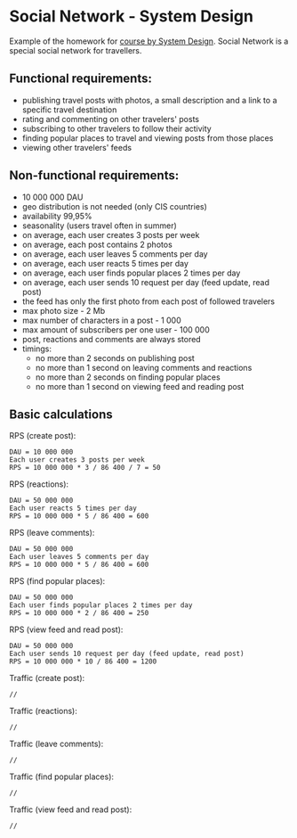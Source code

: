 # Social Network - System Design

Example of the homework for [course by System Design](https://balun.courses/courses/system_design). Social Network is a special social network for travellers.

## Functional requirements:

- publishing travel posts with photos, a small description and a link to a specific travel destination
- rating and commenting on other travelers' posts
- subscribing to other travelers to follow their activity
- finding popular places to travel and viewing posts from those places
- viewing other travelers' feeds

## Non-functional requirements:

- 10 000 000 DAU
- geo distribution is not needed (only CIS countries)
- availability 99,95%
- seasonality (users travel often in summer)
- on average, each user creates 3 posts per week
- on average, each post contains 2 photos
- on average, each user leaves 5 comments per day
- on average, each user reacts 5 times per day
- on average, each user finds popular places 2 times per day
- on average, each user sends 10 request per day (feed update, read post)
- the feed has only the first photo from each post of followed travelers
- max photo size - 2 Mb
- max number of characters in a post - 1 000
- max amount of subscribers per one user - 100 000
- post, reactions and comments are always stored
- timings:
  - no more than 2 seconds on publishing post
  - no more than 1 second on leaving comments and reactions
  - no more than 2 seconds on finding popular places
  - no more than 1 second on viewing feed and reading post

## Basic calculations

RPS (create post):
```
DAU = 10 000 000
Each user creates 3 posts per week
RPS = 10 000 000 * 3 / 86 400 / 7 = 50 
```

RPS (reactions):
```
DAU = 50 000 000
Each user reacts 5 times per day
RPS = 10 000 000 * 5 / 86 400 = 600 
```

RPS (leave comments):
```
DAU = 50 000 000
Each user leaves 5 comments per day
RPS = 10 000 000 * 5 / 86 400 = 600 
```

RPS (find popular places):
```
DAU = 50 000 000
Each user finds popular places 2 times per day
RPS = 10 000 000 * 2 / 86 400 = 250 
```

RPS (view feed and read post):
```
DAU = 50 000 000
Each user sends 10 request per day (feed update, read post)
RPS = 10 000 000 * 10 / 86 400 = 1200 
```

Traffic (create post):
```
//
```

Traffic (reactions):
```
//
```

Traffic (leave comments):
```
// 
```

Traffic (find popular places):
```
//
```

Traffic (view feed and read post):
```
//
```
